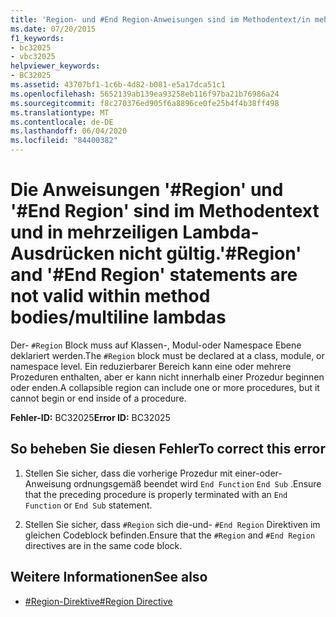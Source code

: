 ```yaml
---
title: 'Region- und #End Region-Anweisungen sind im Methodentext/in mehrzeiligen Lambda-Ausdrücken ungültig.'
ms.date: 07/20/2015
f1_keywords:
- bc32025
- vbc32025
helpviewer_keywords:
- BC32025
ms.assetid: 43707bf1-1c6b-4d82-b081-e5a17dca51c1
ms.openlocfilehash: 5652139ab139ea93258eb116f97ba21b76986a24
ms.sourcegitcommit: f8c270376ed905f6a8896ce0fe25b4f4b38ff498
ms.translationtype: MT
ms.contentlocale: de-DE
ms.lasthandoff: 06/04/2020
ms.locfileid: "84400382"
---
```

# <a name="region-and-end-region-statements-are-not-valid-within-method-bodiesmultiline-lambdas"></a><span data-ttu-id="a1390-102">Die Anweisungen '#Region' und '#End Region' sind im Methodentext und in mehrzeiligen Lambda-Ausdrücken nicht gültig.</span><span class="sxs-lookup"><span data-stu-id="a1390-102">'#Region' and '#End Region' statements are not valid within method bodies/multiline lambdas</span></span>
<span data-ttu-id="a1390-103">Der- `#Region` Block muss auf Klassen-, Modul-oder Namespace Ebene deklariert werden.</span><span class="sxs-lookup"><span data-stu-id="a1390-103">The `#Region` block must be declared at a class, module, or namespace level.</span></span> <span data-ttu-id="a1390-104">Ein reduzierbarer Bereich kann eine oder mehrere Prozeduren enthalten, aber er kann nicht innerhalb einer Prozedur beginnen oder enden.</span><span class="sxs-lookup"><span data-stu-id="a1390-104">A collapsible region can include one or more procedures, but it cannot begin or end inside of a procedure.</span></span>  
  
 <span data-ttu-id="a1390-105">**Fehler-ID:** BC32025</span><span class="sxs-lookup"><span data-stu-id="a1390-105">**Error ID:** BC32025</span></span>  
  
## <a name="to-correct-this-error"></a><span data-ttu-id="a1390-106">So beheben Sie diesen Fehler</span><span class="sxs-lookup"><span data-stu-id="a1390-106">To correct this error</span></span>  
  
1. <span data-ttu-id="a1390-107">Stellen Sie sicher, dass die vorherige Prozedur mit einer-oder-Anweisung ordnungsgemäß beendet wird `End Function` `End Sub` .</span><span class="sxs-lookup"><span data-stu-id="a1390-107">Ensure that the preceding procedure is properly terminated with an `End Function` or `End Sub` statement.</span></span>  
  
2. <span data-ttu-id="a1390-108">Stellen Sie sicher, dass `#Region` sich die-und- `#End Region` Direktiven im gleichen Codeblock befinden.</span><span class="sxs-lookup"><span data-stu-id="a1390-108">Ensure that the `#Region` and `#End Region` directives are in the same code block.</span></span>  
  
## <a name="see-also"></a><span data-ttu-id="a1390-109">Weitere Informationen</span><span class="sxs-lookup"><span data-stu-id="a1390-109">See also</span></span>

- [<span data-ttu-id="a1390-110">#Region-Direktive</span><span class="sxs-lookup"><span data-stu-id="a1390-110">#Region Directive</span></span>](../directives/region-directive.md)
